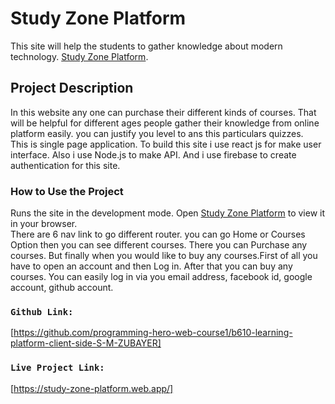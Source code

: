 # Study Zone Platform
This site will help the students to gather knowledge about modern technology. [Study Zone Platform](https://study-zone-platform.web.app/).

##  Project Description

In this website any one can purchase their different kinds of courses. That will be helpful for different ages people gather their knowledge from online platform easily. you can justify you level to ans this particulars quizzes. <br/>
This is single page application. To build this site i use react js for make user interface. Also i use Node.js to make API. And i use firebase to create authentication for this site.

### How to Use the Project

Runs the site in the development mode.
Open [Study Zone Platform](https://study-zone-platform.web.app/) to view it in your browser. <br/>
There are 6 nav link to go different router. you can go Home or Courses Option then you can see different courses. There you can Purchase any courses. But finally when you would like to buy any courses.First of all you have to open an account and then Log in. After that you can buy any courses. You can easily log in via you email address, facebook id, google account, github account. 

### `Github Link:`
[https://github.com/programming-hero-web-course1/b610-learning-platform-client-side-S-M-ZUBAYER]


### `Live Project Link:`
[https://study-zone-platform.web.app/]
